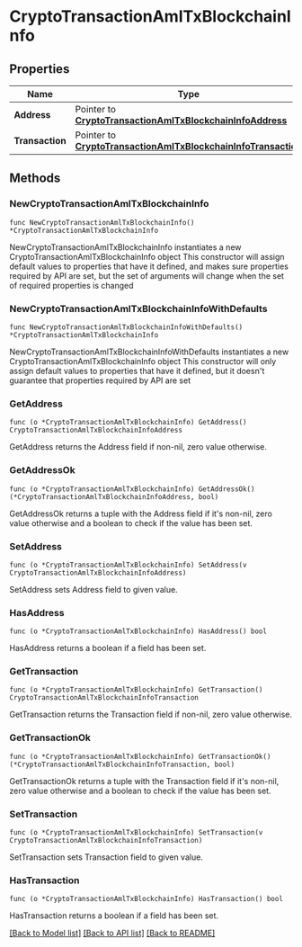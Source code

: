 # CryptoTransactionAmlTxBlockchainInfo

## Properties

Name | Type | Description | Notes
------------ | ------------- | ------------- | -------------
**Address** | Pointer to [**CryptoTransactionAmlTxBlockchainInfoAddress**](CryptoTransactionAmlTxBlockchainInfoAddress.md) |  | [optional] 
**Transaction** | Pointer to [**CryptoTransactionAmlTxBlockchainInfoTransaction**](CryptoTransactionAmlTxBlockchainInfoTransaction.md) |  | [optional] 

## Methods

### NewCryptoTransactionAmlTxBlockchainInfo

`func NewCryptoTransactionAmlTxBlockchainInfo() *CryptoTransactionAmlTxBlockchainInfo`

NewCryptoTransactionAmlTxBlockchainInfo instantiates a new CryptoTransactionAmlTxBlockchainInfo object
This constructor will assign default values to properties that have it defined,
and makes sure properties required by API are set, but the set of arguments
will change when the set of required properties is changed

### NewCryptoTransactionAmlTxBlockchainInfoWithDefaults

`func NewCryptoTransactionAmlTxBlockchainInfoWithDefaults() *CryptoTransactionAmlTxBlockchainInfo`

NewCryptoTransactionAmlTxBlockchainInfoWithDefaults instantiates a new CryptoTransactionAmlTxBlockchainInfo object
This constructor will only assign default values to properties that have it defined,
but it doesn't guarantee that properties required by API are set

### GetAddress

`func (o *CryptoTransactionAmlTxBlockchainInfo) GetAddress() CryptoTransactionAmlTxBlockchainInfoAddress`

GetAddress returns the Address field if non-nil, zero value otherwise.

### GetAddressOk

`func (o *CryptoTransactionAmlTxBlockchainInfo) GetAddressOk() (*CryptoTransactionAmlTxBlockchainInfoAddress, bool)`

GetAddressOk returns a tuple with the Address field if it's non-nil, zero value otherwise
and a boolean to check if the value has been set.

### SetAddress

`func (o *CryptoTransactionAmlTxBlockchainInfo) SetAddress(v CryptoTransactionAmlTxBlockchainInfoAddress)`

SetAddress sets Address field to given value.

### HasAddress

`func (o *CryptoTransactionAmlTxBlockchainInfo) HasAddress() bool`

HasAddress returns a boolean if a field has been set.

### GetTransaction

`func (o *CryptoTransactionAmlTxBlockchainInfo) GetTransaction() CryptoTransactionAmlTxBlockchainInfoTransaction`

GetTransaction returns the Transaction field if non-nil, zero value otherwise.

### GetTransactionOk

`func (o *CryptoTransactionAmlTxBlockchainInfo) GetTransactionOk() (*CryptoTransactionAmlTxBlockchainInfoTransaction, bool)`

GetTransactionOk returns a tuple with the Transaction field if it's non-nil, zero value otherwise
and a boolean to check if the value has been set.

### SetTransaction

`func (o *CryptoTransactionAmlTxBlockchainInfo) SetTransaction(v CryptoTransactionAmlTxBlockchainInfoTransaction)`

SetTransaction sets Transaction field to given value.

### HasTransaction

`func (o *CryptoTransactionAmlTxBlockchainInfo) HasTransaction() bool`

HasTransaction returns a boolean if a field has been set.


[[Back to Model list]](../README.md#documentation-for-models) [[Back to API list]](../README.md#documentation-for-api-endpoints) [[Back to README]](../README.md)


